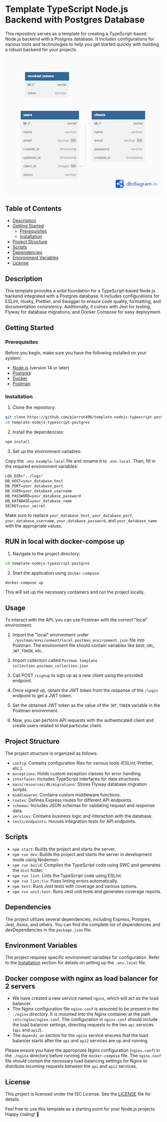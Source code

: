 # Template TypeScript Node.js Backend with Postgres Database

This repository serves as a template for creating a TypeScript-based Node.js backend with a Postgres database. It includes configurations for various tools and technologies to help you get started quickly with building a robust backend for your projects.

![Database Diagram](./sql/diagram.png)

## Table of Contents

- [Description](#description)
- [Getting Started](#getting-started)
  - [Prerequisites](#prerequisites)
  - [Installation](#installation)
- [Project Structure](#project-structure)
- [Scripts](#scripts)
- [Dependencies](#dependencies)
- [Environment Variables](#environment-variables)
- [License](#license)

## Description

This template provides a solid foundation for a TypeScript-based Node.js backend integrated with a Postgres database. It includes configurations for ESLint, Husky, Prettier, and Swagger to ensure code quality, formatting, and documentation consistency. Additionally, it comes with Jest for testing, Flyway for database migrations, and Docker Compose for easy deployment.

## Getting Started

### Prerequisites

Before you begin, make sure you have the following installed on your system:

- [Node.js](https://nodejs.org) (version 14 or later)
- [Postgres](https://www.postgresql.org/)
- [Docker](https://www.docker.com/)
- [Postman](https://www.postman.com/downloads/)

### Installation

1. Clone the repository:

```bash
git clone https://github.com/pierrot498/template-nodejs-typescript-postgres.git
cd template-nodejs-typescript-postgres
```

2. Install the dependencies:

```bash
npm install
```

3. Set up the environment variables:

Copy the `.env.example.local` file and rename it to `.env.local`. Then, fill in the required environment variables:

```
LOG_DIR="../logs"
DB_HOST=your_database_host
DB_PORT=your_database_port
DB_USER=your_database_username
DB_PASSWORD=your_database_password
DB_DATABASE=your_database_name
SECRET=your_secret
```

Make sure to replace `your_database_host`, `your_database_port`, `your_database_username`, `your_database_password`, and `your_database_name` with the appropriate values.

## RUN in local with docker-compose up

1. Navigate to the project directory:

```bash
cd template-nodejs-typescript-postgres
```

2. Start the application using `docker-compose`:

```bash
docker-compose up
```

This will set up the necessary containers and run the project locally.

## Usage

To interact with the API, you can use Postman with the correct "local" environment:

1. Import the "local" environment under `./postman/environment/local.postman_environment.json` file into Postman. The environment file should contain variables like `BASE_URL`, `JWT_TOKEN`, etc.

2. Import collection called `Postman template collection.postman_collection.json`

3. Call POST `/signup` to sign up as a new client using the provided endpoint.

4. Once signed up, obtain the JWT token from the response of the `/login` endpoint to get a JWT token.

5. Set the obtained JWT token as the value of the `JWT_TOKEN` variable in the Postman environment.

6. Now, you can perform API requests with the authenticated client and create users related to that particular client.

## Project Structure

The project structure is organized as follows:

- `config`: Contains configuration files for various tools (ESLint, Prettier, etc.).
- `exceptions`: Holds custom exception classes for error handling.
- `interfaces`: Includes TypeScript interfaces for data structures.
- `main/resources/db/migrations`: Stores Flyway database migration scripts.
- `middlewares`: Contains custom middleware functions.
- `routes`: Defines Express routes for different API endpoints.
- `schemas`: Includes JSON schemas for validating request and response data.
- `services`: Contains business logic and interaction with the database.
- `tests/endpoints`: Houses integration tests for API endpoints.

## Scripts

- `npm start`: Builds the project and starts the server.
- `npm run dev`: Builds the project and starts the server in development mode using Nodemon.
- `npm run build`: Compiles the TypeScript code using SWC and generates the `dist` folder.
- `npm run lint`: Lints the TypeScript code using ESLint.
- `npm run lint:fix`: Fixes linting errors automatically.
- `npm test`: Runs Jest tests with coverage and various options.
- `npm run unit:test`: Runs Jest unit tests and generates coverage reports.

## Dependencies

The project utilizes several dependencies, including Express, Postgres, Jest, Axios, and others. You can find the complete list of dependencies and devDependencies in the `package.json` file.

## Environment Variables

The project requires specific environment variables for configuration. Refer to the [Installation](#installation) section for details on setting up the `.env.local` file.

## Docker compose with nginx as load balancer for 2 servers

- We have created a new service named `nginx`, which will act as the load balancer.
- The Nginx configuration file `nginx.conf` is assumed to be present in the `./nginx` directory. It is mounted into the Nginx container at the path `/etc/nginx/nginx.conf`. The configuration in `nginx.conf` should include the load balancer settings, directing requests to the two `api` services (`api` and `api2`).
- The `depends_on` section for the `nginx` service ensures that the load balancer starts after the `api` and `api2` services are up and running.

Please ensure you have the appropriate Nginx configuration (`nginx.conf`) in the `./nginx` directory before running the `docker-compose` file. The `nginx.conf` file should contain the necessary load balancing settings for Nginx to distribute incoming requests between the `api` and `api2` services.

## License

This project is licensed under the ISC License. See the [LICENSE](LICENSE) file for details.

Feel free to use this template as a starting point for your Node.js projects. Happy coding! 🚀
